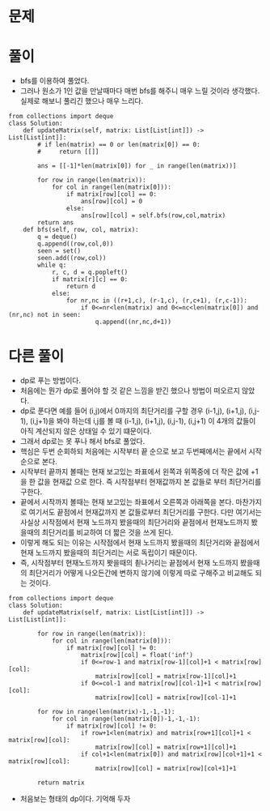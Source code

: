 # 문제

# 풀이
- bfs를 이용하여 풀었다.
- 그러나 원소가 1인 값을 만날때마다 매번 bfs를 해주니 매우 느릴 것이라 생각했다. 실제로 해보니 풀리긴 했으나 매우 느리다.
```python3
from collections import deque
class Solution:
    def updateMatrix(self, matrix: List[List[int]]) -> List[List[int]]:
        # if len(matrix) == 0 or len(matrix[0]) == 0:
        #     return [[]]
        
        ans = [[-1]*len(matrix[0]) for _ in range(len(matrix))]
        
        for row in range(len(matrix)):
            for col in range(len(matrix[0])):
                if matrix[row][col] == 0:
                    ans[row][col] = 0
                else:
                    ans[row][col] = self.bfs(row,col,matrix)
        return ans
    def bfs(self, row, col, matrix):
        q = deque()
        q.append((row,col,0))
        seen = set()
        seen.add((row,col))
        while q:
            r, c, d = q.popleft()
            if matrix[r][c] == 0:
                return d
            else:
                for nr,nc in ((r+1,c), (r-1,c), (r,c+1), (r,c-1)):
                    if 0<=nr<len(matrix) and 0<=nc<len(matrix[0]) and (nr,nc) not in seen:
                        q.append((nr,nc,d+1))
```
# 다른 풀이
- dp로 푸는 방법이다.
- 처음에는 뭔가 dp로 풀어야 할 것 같은 느낌을 받긴 했으나 방법이 떠오르지 않았다.
- dp로 푼다면 예를 들어 (i,j)에서 0까지의 최단거리를 구할 경우 (i-1,j), (i+1,j), (i,j-1), (i,j+1)을 봐야 하는데 i,j를 볼 때 
(i-1,j), (i+1,j), (i,j-1), (i,j+1) 이 4개의 값들이 아직 계산되지 않은 상태일 수 있기 떄문이다.
- 그래서 dp로는 못 푸나 해서 bfs로 풀었다.
- 핵심은 두번 순회하되 처음에는 시작부터 끝 순으로 보고 두번째에서는 끝에서 시작순으로 본다.
- 시작부터 끝까지 볼때는 현재 보고있는 좌표에서 왼쪽과 위쪽중에 더 작은 값에 +1을 한 값을 현재값 으로 한다. 즉 시작점부터 현재값까지 본 값들로 부터 최단거리를 구한다.
- 끝에서 시작까지 볼때는 현재 보고있는 좌표에서 오른쪽과 아래쪽을 본다. 마찬가지로 여기서도 끝점에서 현재값까지 본 값들로부터 최단거리를 구한다. 다만 여기서는 사실상 시작점에서 현재 노드까지 봤을때의 최단거리와 끝점에서 현재노드까지 봤을때의 최단거리를 비교하여 더 짧은 것을 쓰게 된다.
- 이렇게 해도 되는 이유는 시작점에서 현재 노드까지 봤을때의 최단거리와 끝점에서 현재 노드까지 봤을때의 최단거리는 서로 독립이기 때문이다.
- 즉, 시작점부터 현재노드까지 봣을때의 쵣나거리는 끝점에서 현재 노드까지 봤을때의 최단거리가 어떻게 나오든간에 변하지 않기에 이렇게 따로 구해주고 
비교해도 되는 것이다.
```python3
from collections import deque
class Solution:
    def updateMatrix(self, matrix: List[List[int]]) -> List[List[int]]:        
        
        for row in range(len(matrix)):
            for col in range(len(matrix[0])):
                if matrix[row][col] != 0:
                    matrix[row][col] = float('inf')
                    if 0<=row-1 and matrix[row-1][col]+1 < matrix[row][col]:
                        matrix[row][col] = matrix[row-1][col]+1
                    if 0<=col-1 and matrix[row][col-1]+1 < matrix[row][col]:
                        matrix[row][col] = matrix[row][col-1]+1
                    
        for row in range(len(matrix)-1,-1,-1):
            for col in range(len(matrix[0])-1,-1,-1):
                if matrix[row][col] != 0:
                    if row+1<len(matrix) and matrix[row+1][col]+1 < matrix[row][col]:
                        matrix[row][col] = matrix[row+1][col]+1
                    if col+1<len(matrix[0]) and matrix[row][col+1]+1 < matrix[row][col]:
                        matrix[row][col] = matrix[row][col+1]+1
        
        return matrix
```
- 처음보는 형태의 dp이다. 기억해 두자
